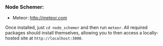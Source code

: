 ### Node Schemer:
 - Meteor: http://meteor.com

 Once installed, just `cd node_schemer` and then run `meteor`.
 All required packages should install themselves, allowing you to then access a locally-hosted site at `http://localhost:3000`.


[install]: https://www.gnu.org/software/mit-scheme/
